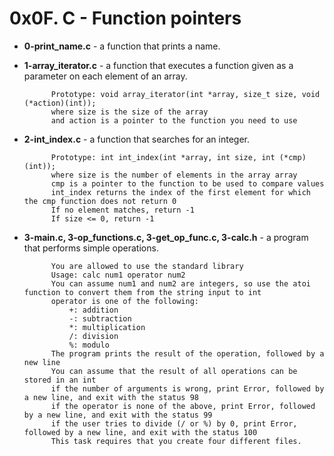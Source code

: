 # 0x0F. C - Function pointers

- **0-print_name.c** - a function that prints a name.
- **1-array_iterator.c** - a function that executes a function given as a parameter on each element of an array.

			Prototype: void array_iterator(int *array, size_t size, void (*action)(int));
			where size is the size of the array
			and action is a pointer to the function you need to use
- **2-int_index.c** - a function that searches for an integer.

			Prototype: int int_index(int *array, int size, int (*cmp)(int));
			where size is the number of elements in the array array
			cmp is a pointer to the function to be used to compare values
			int_index returns the index of the first element for which the cmp function does not return 0
			If no element matches, return -1
			If size <= 0, return -1
- **3-main.c, 3-op_functions.c, 3-get_op_func.c, 3-calc.h** - a program that performs simple operations.

			You are allowed to use the standard library
			Usage: calc num1 operator num2
			You can assume num1 and num2 are integers, so use the atoi function to convert them from the string input to int
			operator is one of the following:
				+: addition
				-: subtraction
				*: multiplication
				/: division
				%: modulo
			The program prints the result of the operation, followed by a new line
			You can assume that the result of all operations can be stored in an int
			if the number of arguments is wrong, print Error, followed by a new line, and exit with the status 98
			if the operator is none of the above, print Error, followed by a new line, and exit with the status 99
			if the user tries to divide (/ or %) by 0, print Error, followed by a new line, and exit with the status 100
			This task requires that you create four different files.
